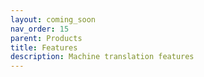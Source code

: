```yaml
---
layout: coming_soon
nav_order: 15
parent: Products
title: Features
description: Machine translation features
---
```

